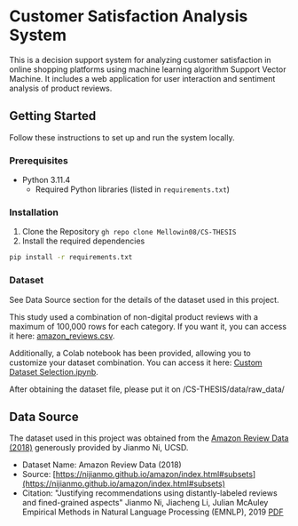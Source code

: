 # Customer Satisfaction Analysis System

This is a decision support system for analyzing customer satisfaction in online shopping platforms using machine learning algorithm Support Vector Machine.
It includes a web application for user interaction and sentiment analysis of product reviews.

## Getting Started

Follow these instructions to set up and run the system locally.

### Prerequisites

- Python 3.11.4
  - Required Python libraries (listed in `requirements.txt`)

### Installation
1. Clone the Repository `gh repo clone Mellowin08/CS-THESIS`
2. Install the required dependencies
```bash
pip install -r requirements.txt
```

### Dataset
See Data Source section for the details of the dataset used in this project.

This study used a combination of non-digital product reviews with a maximum of 100,000 rows for each category. If you want it, you can access it here: [amazon_reviews.csv](https://drive.google.com/file/d/1RfLyvBELQZ9aAbayx3O_iK5k23td5jjt/). 

Additionally, a Colab notebook has been provided, allowing you to customize your dataset combination. You can access it here: [Custom Dataset Selection.ipynb](https://colab.research.google.com/drive/1UxbcRmVtLWTrf50aL3YOTFiiMT2glOfC?usp=sharing).

After obtaining the dataset file, please put it on /CS-THESIS/data/raw_data/

## Data Source

The dataset used in this project was obtained from the [Amazon Review Data (2018)](https://nijianmo.github.io/amazon/index.html#subsets) generously provided by Jianmo Ni, UCSD.

- Dataset Name: Amazon Review Data (2018)
- Source: [https://nijianmo.github.io/amazon/index.html#subsets](https://nijianmo.github.io/amazon/index.html#subsets)
- Citation:
  "Justifying recommendations using distantly-labeled reviews and fined-grained aspects"
  Jianmo Ni, Jiacheng Li, Julian McAuley
  Empirical Methods in Natural Language Processing (EMNLP), 2019
  [PDF](http://cseweb.ucsd.edu/~jmcauley/pdfs/emnlp19a.pdf)
